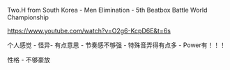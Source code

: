 
Two.H from South Korea - Men Elimination - 5th Beatbox Battle World Championship

https://www.youtube.com/watch?v=O2g6-KcpD6E&t=6s 


个人感觉 - 怪异- 有点意思 - 节奏感不够强 - 特殊音弄得有点多 - Power有！！！

性格 - 不够豪放 

